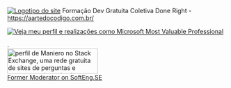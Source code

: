 [![Logotipo do site][1]][1]
Formação Dev Gratuita Coletiva Done Right - https://aartedocodigo.com.br/

<a href="https://mvp.microsoft.com/pt-br/PublicProfile/5002397"><img src="https://i.sstatic.net/Pxtyu.png" alt="Veja meu perfil e realizações como Microsoft Most Valuable Professional"></a>

.
<a href="https://stackexchange.com/users/77792">  
<img src="https://stackexchange.com/users/flair/77792.png" width="208" height="58" alt="perfil de Maniero no Stack Exchange, uma rede gratuita de sites de perguntas e respostas orientadas &#224; comunidade" title="perfil de Maniero no Stack Exchange, uma rede gratuita de sites de perguntas e respostas orientadas &#224; comunidade"></a>  
[Former Moderator on SoftEng.SE][2]


  [1]: https://i.sstatic.net/1CUnii3L.png
  [2]: https://softwareengineering.stackexchange.com/users/389/bigown
